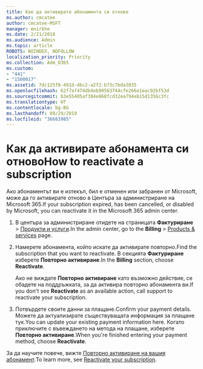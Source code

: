 ```yaml
---
title: Как да активирате абонамента си отново
ms.author: cmcatee
author: cmcatee-MSFT
manager: mnirkhe
ms.date: 2/21/2018
ms.audience: Admin
ms.topic: article
ROBOTS: NOINDEX, NOFOLLOW
localization_priority: Priority
ms.collection: Adm_O365
ms.custom:
- "441"
- "1500017"
ms.assetid: 7dc125f8-491d-4bc2-a2f2-b73c7bda3035
ms.openlocfilehash: 62f7af474db4eb99563744cfe266e1eac92bf53d
ms.sourcegitcommit: b3e55405af384e868fcd32ea794eb15d1356c3fc
ms.translationtype: HT
ms.contentlocale: bg-BG
ms.lasthandoff: 08/29/2019
ms.locfileid: "36663985"
---
```

# <a name="how-to-reactivate-a-subscription"></a><span data-ttu-id="67c93-102">Как да активирате абонамента си отново</span><span class="sxs-lookup"><span data-stu-id="67c93-102">How to reactivate a subscription</span></span>

<span data-ttu-id="67c93-103">Ако абонаментът ви е изтекъл, бил е отменен или забранен от Microsoft, може да го активирате отново в Центъра за администриране на Microsoft 365.</span><span class="sxs-lookup"><span data-stu-id="67c93-103">If your subscription expired, has been cancelled, or disabled by Microsoft, you can reactivate it in the Microsoft 365 admin center.</span></span>
  
1. <span data-ttu-id="67c93-104">В центъра за администриране отидете на страницата **Фактуриране** \> [Продукти и услуги](https://go.microsoft.com/fwlink/p/?linkid=842054).</span><span class="sxs-lookup"><span data-stu-id="67c93-104">In the admin center, go to the **Billing** \> [Products & services](https://go.microsoft.com/fwlink/p/?linkid=842054) page.</span></span>

2. <span data-ttu-id="67c93-105">Намерете абонамента, който искате да активирате повторно.</span><span class="sxs-lookup"><span data-stu-id="67c93-105">Find the subscription that you want to reactivate.</span></span> <span data-ttu-id="67c93-106">В секцията **Фактуриране** изберете **Повторно активиране**.</span><span class="sxs-lookup"><span data-stu-id="67c93-106">In the **Billing** section, choose **Reactivate**.</span></span>

    <span data-ttu-id="67c93-107">Ако не виждате **Повторно активиране** като възможно действие, се обадете на поддръжката, за да активира повторно абонамента ви.</span><span class="sxs-lookup"><span data-stu-id="67c93-107">If you don't see **Reactivate** as an available action, call support to reactivate your subscription.</span></span>

3. <span data-ttu-id="67c93-108">Потвърдете своите данни за плащане.</span><span class="sxs-lookup"><span data-stu-id="67c93-108">Confirm your payment details.</span></span> <span data-ttu-id="67c93-109">Можете да актуализирате съществуващата информация за плащане тук.</span><span class="sxs-lookup"><span data-stu-id="67c93-109">You can update your existing payment information here.</span></span> <span data-ttu-id="67c93-110">Когато приключите с въвеждането на метода на плащане, изберете **Повторно активиране**.</span><span class="sxs-lookup"><span data-stu-id="67c93-110">When you're finished entering your payment method, choose **Reactivate**.</span></span>

<span data-ttu-id="67c93-111">За да научите повече, вижте [Повторно активиране на вашия абонамент](https://docs.microsoft.com/office365/admin/subscriptions-and-billing/reactivate-your-subscription).</span><span class="sxs-lookup"><span data-stu-id="67c93-111">To learn more, see [Reactivate your subscription](https://docs.microsoft.com/office365/admin/subscriptions-and-billing/reactivate-your-subscription).</span></span>